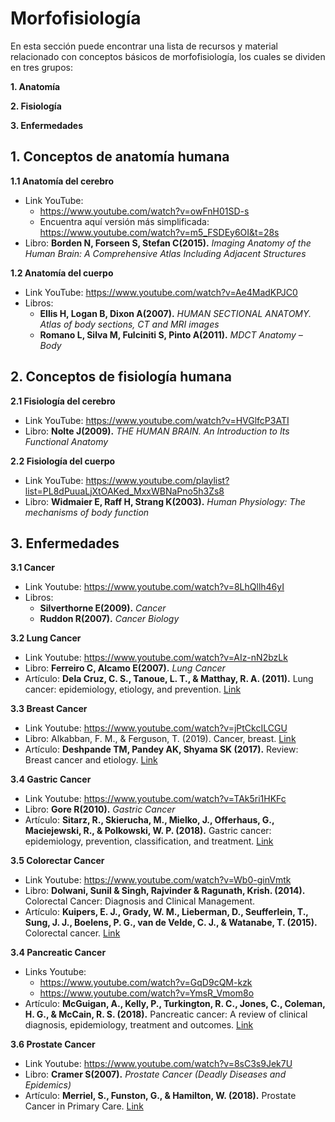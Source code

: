 # Morfofisiología 

En esta sección puede encontrar una lista de recursos y material relacionado con conceptos básicos de morfofisiología, los cuales se dividen en tres grupos:

**1. Anatomía**

**2. Fisiología**

**3. Enfermedades**

## 1. Conceptos de anatomía humana

**1.1 Anatomía del cerebro**
* Link YouTube: 
  * https://www.youtube.com/watch?v=owFnH01SD-s
  * Encuentra aquí versión más simplificada: https://www.youtube.com/watch?v=m5_FSDEy6OI&t=28s
* Libro: **Borden N, Forseen S, Stefan C(2015).** *Imaging Anatomy of the Human Brain: A Comprehensive Atlas Including Adjacent Structures*

**1.2 Anatomía del cuerpo**
* Link YouTube: https://www.youtube.com/watch?v=Ae4MadKPJC0
* Libros: 
  * **Ellis H, Logan B, Dixon A(2007).** *HUMAN SECTIONAL ANATOMY. Atlas of body sections, CT and MRI images*
  * **Romano L, Silva M, Fulciniti S, Pinto A(2011).** *MDCT Anatomy – Body*

## 2. Conceptos de fisiología humana

**2.1 Fisiología del cerebro**
* Link YouTube: https://www.youtube.com/watch?v=HVGlfcP3ATI
* Libro: **Nolte J(2009).** *THE HUMAN BRAIN. An Introduction to Its Functional Anatomy*

**2.2 Fisiología del cuerpo**
* Link YouTube: https://www.youtube.com/playlist?list=PL8dPuuaLjXtOAKed_MxxWBNaPno5h3Zs8
* Libro: **Widmaier E, Raff H, Strang K(2003).** *Human Physiology: The mechanisms of body function*

## 3. Enfermedades

**3.1 Cancer**
* Link Youtube: https://www.youtube.com/watch?v=8LhQllh46yI
* Libros:
  * **Silverthorne E(2009).** *Cancer*
  * **Ruddon R(2007).** *Cancer Biology*

**3.2 Lung Cancer**
* Link Youtube: https://www.youtube.com/watch?v=AIz-nN2bzLk
* Libro: **Ferreiro C, Alcamo E(2007).** *Lung Cancer*
* Artículo: **Dela Cruz, C. S., Tanoue, L. T., & Matthay, R. A. (2011).** Lung cancer: epidemiology, etiology, and prevention. <a href="https://doi.org/10.1016/j.ccm.2011.09.001">Link</a>

**3.3 Breast Cancer**
* Link Youtube: https://www.youtube.com/watch?v=jPtCkcILCGU
* Libro: Alkabban, F. M., & Ferguson, T. (2019). Cancer, breast. <a href="https://www.ncbi.nlm.nih.gov/books/NBK482286/">Link</a> 
* Artículo: **Deshpande TM, Pandey AK, Shyama SK (2017).** Review: Breast cancer and etiology. <a href="https://www.oatext.com/pdf/TiM-17-110.pdf">Link</a>

**3.4 Gastric Cancer**
* Link Youtube: https://www.youtube.com/watch?v=TAk5ri1HKFc
* Libro: **Gore R(2010).** *Gastric Cancer*
* Artículo: **Sitarz, R., Skierucha, M., Mielko, J., Offerhaus, G., Maciejewski, R., & Polkowski, W. P. (2018).** Gastric cancer: epidemiology, prevention, classification, and treatment. <a href="https://doi.org/10.2147/CMAR.S149619">Link</a> 

**3.5 Colorectar Cancer**
* Link Youtube: https://www.youtube.com/watch?v=Wb0-ginVmtk
* Libro: **Dolwani, Sunil & Singh, Rajvinder & Ragunath, Krish. (2014).** Colorectal Cancer: Diagnosis and Clinical Management.
* Artículo: **Kuipers, E. J., Grady, W. M., Lieberman, D., Seufferlein, T., Sung, J. J., Boelens, P. G., van de Velde, C. J., & Watanabe, T. (2015).** Colorectal cancer. <a href="https://doi.org/10.1038/nrdp.2015.65">Link</a> 

**3.4 Pancreatic Cancer**
* Links Youtube: 
  * https://www.youtube.com/watch?v=GqD9cQM-kzk
  * https://www.youtube.com/watch?v=YmsR_Vmom8o
* Artículo: **McGuigan, A., Kelly, P., Turkington, R. C., Jones, C., Coleman, H. G., & McCain, R. S. (2018).** Pancreatic cancer: A review of clinical diagnosis, epidemiology, treatment and outcomes. <a href="https://doi.org/10.3748/wjg.v24.i43.4846">Link</a>

**3.6 Prostate Cancer**
* Link Youtube: https://www.youtube.com/watch?v=8sC3s9Jek7U
* Libro: **Cramer S(2007).** *Prostate Cancer (Deadly Diseases and Epidemics)*
* Artículo: **Merriel, S., Funston, G., & Hamilton, W. (2018).** Prostate Cancer in Primary Care. <a href="https://doi.org/10.1007/s12325-018-0766-1">Link</a>

